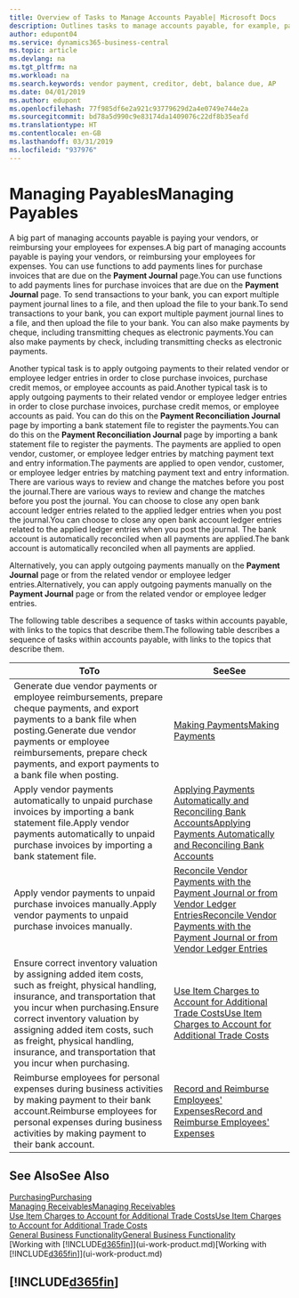 ```yaml
---
title: Overview of Tasks to Manage Accounts Payable| Microsoft Docs
description: Outlines tasks to manage accounts payable, for example, paying creditors or applying outgoing payments to ledger entries to close invoices or credit memos.
author: edupont04
ms.service: dynamics365-business-central
ms.topic: article
ms.devlang: na
ms.tgt_pltfrm: na
ms.workload: na
ms.search.keywords: vendor payment, creditor, debt, balance due, AP
ms.date: 04/01/2019
ms.author: edupont
ms.openlocfilehash: 77f985df6e2a921c93779629d2a4e0749e744e2a
ms.sourcegitcommit: bd78a5d990c9e83174da1409076c22df8b35eafd
ms.translationtype: HT
ms.contentlocale: en-GB
ms.lasthandoff: 03/31/2019
ms.locfileid: "937976"
---
```

# <a name="managing-payables"></a><span data-ttu-id="7cab3-103">Managing Payables</span><span class="sxs-lookup"><span data-stu-id="7cab3-103">Managing Payables</span></span>

<span data-ttu-id="7cab3-104">A big part of managing accounts payable is paying your vendors, or reimbursing your employees for expenses.</span><span class="sxs-lookup"><span data-stu-id="7cab3-104">A big part of managing accounts payable is paying your vendors, or reimbursing your employees for expenses.</span></span> <span data-ttu-id="7cab3-105">You can use functions to add payments lines for purchase invoices that are due on the **Payment Journal** page.</span><span class="sxs-lookup"><span data-stu-id="7cab3-105">You can use functions to add payments lines for purchase invoices that are due on the **Payment Journal** page.</span></span> <span data-ttu-id="7cab3-106">To send transactions to your bank, you can export multiple payment journal lines to a file, and then upload the file to your bank.</span><span class="sxs-lookup"><span data-stu-id="7cab3-106">To send transactions to your bank, you can export multiple payment journal lines to a file, and then upload the file to your bank.</span></span> <span data-ttu-id="7cab3-107">You can also make payments by cheque, including transmitting cheques as electronic payments.</span><span class="sxs-lookup"><span data-stu-id="7cab3-107">You can also make payments by check, including transmitting checks as electronic payments.</span></span>

<span data-ttu-id="7cab3-108">Another typical task is to apply outgoing payments to their related vendor or employee ledger entries in order to close purchase invoices, purchase credit memos, or employee accounts as paid.</span><span class="sxs-lookup"><span data-stu-id="7cab3-108">Another typical task is to apply outgoing payments to their related vendor or employee ledger entries in order to close purchase invoices, purchase credit memos, or employee accounts as paid.</span></span> <span data-ttu-id="7cab3-109">You can do this on the **Payment Reconciliation Journal** page by importing a bank statement file to register the payments.</span><span class="sxs-lookup"><span data-stu-id="7cab3-109">You can do this on the **Payment Reconciliation Journal** page by importing a bank statement file to register the payments.</span></span> <span data-ttu-id="7cab3-110">The payments are applied to open vendor, customer, or employee ledger entries by matching payment text and entry information.</span><span class="sxs-lookup"><span data-stu-id="7cab3-110">The payments are applied to open vendor, customer, or employee ledger entries by matching payment text and entry information.</span></span> <span data-ttu-id="7cab3-111">There are various ways to review and change the matches before you post the journal.</span><span class="sxs-lookup"><span data-stu-id="7cab3-111">There are various ways to review and change the matches before you post the journal.</span></span> <span data-ttu-id="7cab3-112">You can choose to close any open bank account ledger entries related to the applied ledger entries when you post the journal.</span><span class="sxs-lookup"><span data-stu-id="7cab3-112">You can choose to close any open bank account ledger entries related to the applied ledger entries when you post the journal.</span></span> <span data-ttu-id="7cab3-113">The bank account is automatically reconciled when all payments are applied.</span><span class="sxs-lookup"><span data-stu-id="7cab3-113">The bank account is automatically reconciled when all payments are applied.</span></span>

<span data-ttu-id="7cab3-114">Alternatively, you can apply outgoing payments manually on the **Payment Journal** page or from the related vendor or employee ledger entries.</span><span class="sxs-lookup"><span data-stu-id="7cab3-114">Alternatively, you can apply outgoing payments manually on the **Payment Journal** page or from the related vendor or employee ledger entries.</span></span>

<span data-ttu-id="7cab3-115">The following table describes a sequence of tasks within accounts payable, with links to the topics that describe them.</span><span class="sxs-lookup"><span data-stu-id="7cab3-115">The following table describes a sequence of tasks within accounts payable, with links to the topics that describe them.</span></span>

| <span data-ttu-id="7cab3-116">To</span><span class="sxs-lookup"><span data-stu-id="7cab3-116">To</span></span> | <span data-ttu-id="7cab3-117">See</span><span class="sxs-lookup"><span data-stu-id="7cab3-117">See</span></span> |
| --- | --- |
| <span data-ttu-id="7cab3-118">Generate due vendor payments or employee reimbursements, prepare cheque payments, and export payments to a bank file when posting.</span><span class="sxs-lookup"><span data-stu-id="7cab3-118">Generate due vendor payments or employee reimbursements, prepare check payments, and export payments to a bank file when posting.</span></span> |[<span data-ttu-id="7cab3-119">Making Payments</span><span class="sxs-lookup"><span data-stu-id="7cab3-119">Making Payments</span></span>](payables-make-payments.md) |
| <span data-ttu-id="7cab3-120">Apply vendor payments automatically to unpaid purchase invoices by importing a bank statement file.</span><span class="sxs-lookup"><span data-stu-id="7cab3-120">Apply vendor payments automatically to unpaid purchase invoices by importing a bank statement file.</span></span> |[<span data-ttu-id="7cab3-121">Applying Payments Automatically and Reconciling Bank Accounts</span><span class="sxs-lookup"><span data-stu-id="7cab3-121">Applying Payments Automatically and Reconciling Bank Accounts</span></span>](receivables-apply-payments-auto-reconcile-bank-accounts.md) |
| <span data-ttu-id="7cab3-122">Apply vendor payments to unpaid purchase invoices manually.</span><span class="sxs-lookup"><span data-stu-id="7cab3-122">Apply vendor payments to unpaid purchase invoices manually.</span></span> |[<span data-ttu-id="7cab3-123">Reconcile Vendor Payments with the Payment Journal or from Vendor Ledger Entries</span><span class="sxs-lookup"><span data-stu-id="7cab3-123">Reconcile Vendor Payments with the Payment Journal or from Vendor Ledger Entries</span></span>](payables-how-apply-purchase-transactions-manually.md) |
|<span data-ttu-id="7cab3-124">Ensure correct inventory valuation by assigning added item costs, such as freight, physical handling, insurance, and transportation that you incur when purchasing.</span><span class="sxs-lookup"><span data-stu-id="7cab3-124">Ensure correct inventory valuation by assigning added item costs, such as freight, physical handling, insurance, and transportation that you incur when purchasing.</span></span>|[<span data-ttu-id="7cab3-125">Use Item Charges to Account for Additional Trade Costs</span><span class="sxs-lookup"><span data-stu-id="7cab3-125">Use Item Charges to Account for Additional Trade Costs</span></span>](payables-how-assign-item-charges.md)|
|<span data-ttu-id="7cab3-126">Reimburse employees for personal expenses during business activities by making payment to their bank account.</span><span class="sxs-lookup"><span data-stu-id="7cab3-126">Reimburse employees for personal expenses during business activities by making payment to their bank account.</span></span>|[<span data-ttu-id="7cab3-127">Record and Reimburse Employees' Expenses</span><span class="sxs-lookup"><span data-stu-id="7cab3-127">Record and Reimburse Employees' Expenses</span></span>](finance-how-record-reimburse-employee-expenses.md)|

## <a name="see-also"></a><span data-ttu-id="7cab3-128">See Also</span><span class="sxs-lookup"><span data-stu-id="7cab3-128">See Also</span></span>
[<span data-ttu-id="7cab3-129">Purchasing</span><span class="sxs-lookup"><span data-stu-id="7cab3-129">Purchasing</span></span>](purchasing-manage-purchasing.md)  
[<span data-ttu-id="7cab3-130">Managing Receivables</span><span class="sxs-lookup"><span data-stu-id="7cab3-130">Managing Receivables</span></span>](receivables-manage-receivables.md)  
[<span data-ttu-id="7cab3-131">Use Item Charges to Account for Additional Trade Costs</span><span class="sxs-lookup"><span data-stu-id="7cab3-131">Use Item Charges to Account for Additional Trade Costs</span></span>](payables-how-assign-item-charges.md)  
[<span data-ttu-id="7cab3-132">General Business Functionality</span><span class="sxs-lookup"><span data-stu-id="7cab3-132">General Business Functionality</span></span>](ui-across-business-areas.md)  
<span data-ttu-id="7cab3-133">[Working with [!INCLUDE[d365fin](includes/d365fin_md.md)]](ui-work-product.md)</span><span class="sxs-lookup"><span data-stu-id="7cab3-133">[Working with [!INCLUDE[d365fin](includes/d365fin_md.md)]](ui-work-product.md)</span></span>

## [!INCLUDE[d365fin](includes/free_trial_md.md)]  
